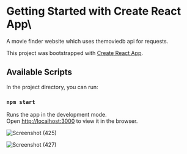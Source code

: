 # Getting Started with Create React App\

A movie finder website which uses themoviedb api for requests.

This project was bootstrapped with [Create React App](https://github.com/facebook/create-react-app).

## Available Scripts

In the project directory, you can run:

### `npm start`

Runs the app in the development mode.\
Open [http://localhost:3000](http://localhost:3000) to view it in the browser.

![Screenshot (425)](https://user-images.githubusercontent.com/72073065/123644264-d81aac80-d842-11eb-96d4-4d4f9724ddaa.png)

![Screenshot (427)](https://user-images.githubusercontent.com/72073065/123644275-db159d00-d842-11eb-949b-c504643e9b5a.png)
